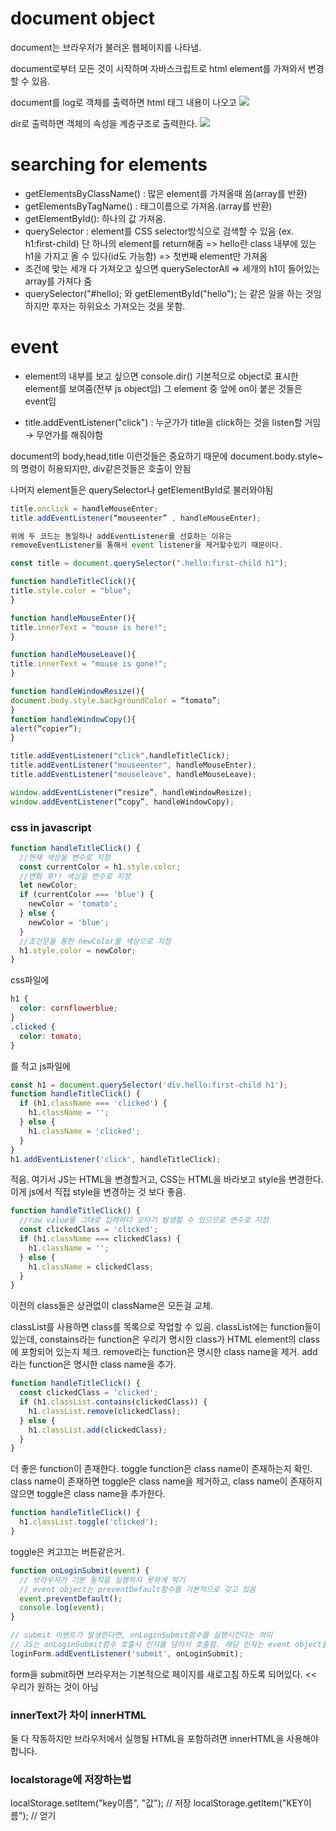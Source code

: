 # document object

document는 브라우저가 불러온 웹페이지를 나타냄.

document로부터 모든 것이 시작하며 자바스크립트로 html element를 가져와서 변경할 수 있음.

document를 log로 객체를 출력하면 html 태그 내용이 나오고
![](https://images.velog.io/images/hrj0903/post/c242029e-9029-4c91-b2cf-1fc06c001dbd/%E1%84%89%E1%85%B3%E1%84%8F%E1%85%B3%E1%84%85%E1%85%B5%E1%86%AB%E1%84%89%E1%85%A3%E1%86%BA%202021-11-10%20%E1%84%8B%E1%85%A9%E1%84%92%E1%85%AE%208.18.49.png)

dir로 출력하면 객체의 속성을 계층구조로 출력한다.
![](https://images.velog.io/images/hrj0903/post/d4e04e0f-07ce-4d50-bced-76c0f29d6f8c/%E1%84%89%E1%85%B3%E1%84%8F%E1%85%B3%E1%84%85%E1%85%B5%E1%86%AB%E1%84%89%E1%85%A3%E1%86%BA%202021-11-10%20%E1%84%8B%E1%85%A9%E1%84%92%E1%85%AE%208.17.03.png)

# searching for elements

- getElementsByClassName() : 많은 element를 가져올때 씀(array를 반환)
- getElementsByTagName() : 태그이름으로 가져옴.(array를 반환)
- getElementById(): 하나의 값 가져옴.
- querySelector : element를 CSS selector방식으로 검색할 수 있음 (ex. h1:first-child)
  단 하나의 element를 return해줌
  => hello란 class 내부에 있는 h1을 가지고 올 수 있다(id도 가능함)
  => 첫번째 element만 가져옴
- 조건에 맞는 세개 다 가져오고 싶으면 querySelectorAll
  => 세개의 h1이 들어있는 array를 가져다 줌
- querySelector("#hello); 와 getElementById("hello"); 는 같은 일을 하는 것임
  하지만 후자는 하위요소 가져오는 것을 못함.

# event

- element의 내부를 보고 싶으면 console.dir()
  기본적으로 object로 표시한 element를 보여줌(전부 js object임)
  그 element 중 앞에 on이 붙은 것들은 event임

- title.addEventListener("click") : 누군가가 title을 click하는 것을 listen할 거임 → 무언가를 해줘야함

document의 body,head,title 이런것들은 중요하기 때문에
document.body.style~의 명령이 허용되지만, div같은것들은 호출이 안됨

나머지 element들은 querySelector나 getElementById로 불러와야됨

```js
title.onclick = handleMouseEnter;
title.addEventListener(“mouseenter” , handleMouseEnter);

위에 두 코드는 동일하나 addEventListener를 선호하는 이유는
removeEventListener을 통해서 event listener을 제거할수있기 때문이다.
```

```js
const title = document.querySelector(".hello:first-child h1");

function handleTitleClick(){
title.style.color = "blue";
}

function handleMouseEnter(){
title.innerText = "mouse is here!";
}

function handleMouseLeave(){
title.innerText = "mouse is gone!";
}

function handleWindowResize(){
document.body.style.backgroundColor = “tomato”;
}
function handleWindowCopy(){
alert(“copier”);
}

title.addEventListener("click",handleTitleClick);
title.addEventListener("mouseenter", handleMouseEnter);
title.addEventListener("mouseleave", handleMouseLeave);

window.addEventListener(“resize”, handleWindowResize);
window.addEventListener(“copy”, handleWindowCopy);
```

### css in javascript

```js
function handleTitleClick() {
  //현재 색상을 변수로 지정
  const currentColor = h1.style.color;
  //변화 후!! 색상을 변수로 지정
  let newColor;
  if (currentColor === 'blue') {
    newColor = 'tomato';
  } else {
    newColor = 'blue';
  }
  //조건문을 통한 newColor를 색상으로 지정
  h1.style.color = newColor;
}
```

css파일에

```css
h1 {
  color: cornflowerblue;
}
.clicked {
  color: tomato;
}
```

를 적고
js파일에

```js
const h1 = document.querySelector('div.hello:first-child h1');
function handleTitleClick() {
  if (h1.className === 'clicked') {
    h1.className = '';
  } else {
    h1.className = 'clicked';
  }
}
h1.addEventListener('click', handleTitleClick);
```

적음.
여기서 JS는 HTML을 변경할거고, CSS는 HTML을 바라보고 style을 변경한다.
이게 js에서 직접 style을 변경하는 것 보다 좋음.

```js
function handleTitleClick() {
  //raw value를 그대로 입력하다 오타가 발생할 수 있으므로 변수로 지정
  const clickedClass = 'clicked';
  if (h1.className === clickedClass) {
    h1.className = '';
  } else {
    h1.className = clickedClass;
  }
}
```

이전의 class들은 상관없이 className은 모든걸 교체.

classList를 사용하면 class를 목록으로 작업할 수 있음.
classList에는 function들이 있는데,
constains라는 function은 우리가 명시한 class가 HTML element의 class에 포함되어 있는지 체크.
remove라는 function은 명시한 class name을 제거.
add라는 function은 명시한 class name을 추가.

```js
function handleTitleClick() {
  const clickedClass = 'clicked';
  if (h1.classList.contains(clickedClass)) {
    h1.classList.remove(clickedClass);
  } else {
    h1.classList.add(clickedClass);
  }
}
```

더 좋은 function이 존재한다. toggle function은 class name이 존재하는지 확인.
class name이 존재하면 toggle은 class name을 제거하고, class name이 존재하지 않으면 toggle은 class name을 추가한다.

```js
function handleTitleClick() {
  h1.classList.toggle('clicked');
}
```

toggle은 켜고끄는 버튼같은거.

```js
function onLoginSubmit(event) {
  // 브라우저가 기본 동작을 실행하지 못하게 막기
  // event object는 preventDefault함수를 기본적으로 갖고 있음
  event.preventDefault();
  console.log(event);
}

// submit 이벤트가 발생한다면, onLoginSubmit함수를 실행시킨다는 의미
// JS는 onLoginSubmit함수 호출시 인자를 담아서 호출함. 해당 인자는 event object를 담은 정보들
loginForm.addEventListener('submit', onLoginSubmit);
```

form을 submit하면 브라우저는 기본적으로 페이지를 새로고침 하도록 되어있다. << 우리가 원하는 것이 아님

### innerText가 차이 innerHTML

둘 다 작동하지만 브라우저에서 실행될 HTML을 포함하려면 innerHTML을 사용해야 합니다.

### localstorage에 저장하는법

localStorage.setItem("key이름", "값"); // 저장
localStorage.getItem("KEY이름"); // 얻기
